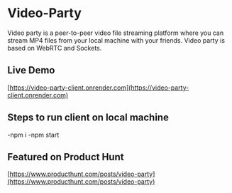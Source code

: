 # Video-Party
Video party is a peer-to-peer video file streaming platform where you can stream MP4 files from your local machine with your friends. Video party is based on WebRTC and Sockets.

## Live Demo

[https://video-party-client.onrender.com](https://video-party-client.onrender.com)

## Steps to run client on local machine

-npm i
-npm start

## Featured on Product Hunt

[https://www.producthunt.com/posts/video-party](https://www.producthunt.com/posts/video-party)
